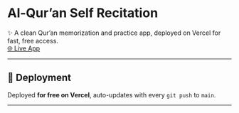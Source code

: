 # Al-Qur’an Self Recitation

✨ A clean Qur’an memorization and practice app, deployed on Vercel for fast, free access.  
[🌐 Live App](https://al-qur-an-self-recitation.vercel.app/)

---

## 🚀 Deployment

Deployed **for free on Vercel**, auto-updates with every `git push` to `main`.

---
